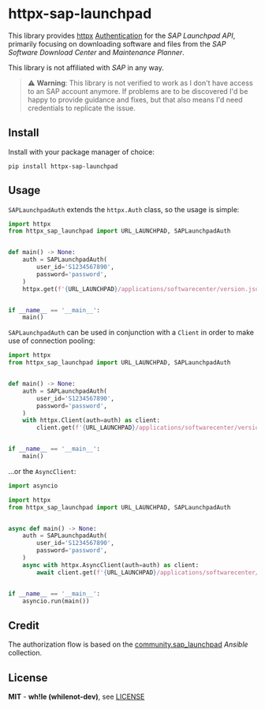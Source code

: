 # httpx-sap-launchpad

This library provides [httpx](https://www.python-httpx.org/) [Authentication](https://www.python-httpx.org/advanced/authentication/) for the _SAP Launchpad API_, primarily focusing on downloading software and files from the _SAP_ _Software Download Center_ and _Maintenance Planner_.

This library is not affiliated with _SAP_ in any way.

> ⚠️ **Warning**: This library is not verified to work as I don't have access to an SAP account anymore. If problems are to be discovered I'd be happy to provide guidance and fixes, but that also means I'd need credentials to replicate the issue.

## Install

Install with your package manager of choice:

```shell
pip install httpx-sap-launchpad
```

## Usage

`SAPLaunchpadAuth` extends the `httpx.Auth` class, so the usage is simple:

```python
import httpx
from httpx_sap_launchpad import URL_LAUNCHPAD, SAPLaunchpadAuth


def main() -> None:
    auth = SAPLaunchpadAuth(
        user_id='S1234567890',
        password='password',
    )
    httpx.get(f'{URL_LAUNCHPAD}/applications/softwarecenter/version.json', auth=auth)


if __name__ == '__main__':
    main()
```

`SAPLaunchpadAuth` can be used in conjunction with a `Client` in order to
make use of connection pooling:

```python
import httpx
from httpx_sap_launchpad import URL_LAUNCHPAD, SAPLaunchpadAuth


def main() -> None:
    auth = SAPLaunchpadAuth(
        user_id='S1234567890',
        password='password',
    )
    with httpx.Client(auth=auth) as client:
        client.get(f'{URL_LAUNCHPAD}/applications/softwarecenter/version.json')


if __name__ == '__main__':
    main()
```

...or the `AsyncClient`:

```python
import asyncio

import httpx
from httpx_sap_launchpad import URL_LAUNCHPAD, SAPLaunchpadAuth


async def main() -> None:
    auth = SAPLaunchpadAuth(
        user_id='S1234567890',
        password='password',
    )
    async with httpx.AsyncClient(auth=auth) as client:
        await client.get(f'{URL_LAUNCHPAD}/applications/softwarecenter/version.json')


if __name__ == '__main__':
    asyncio.run(main())
```

## Credit

The authorization flow is based on the [community.sap_launchpad](https://github.com/sap-linuxlab/community.sap_launchpad) _Ansible_ collection.

## License

**MIT** - **wh!le (whilenot-dev)**, see [LICENSE](./LICENSE.txt)
